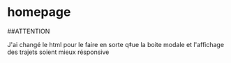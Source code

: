 # homepage

##ATTENTION

J'ai changé le html pour le faire en sorte q‡ue la boite modale et l'affichage des trajets soient mieux résponsive